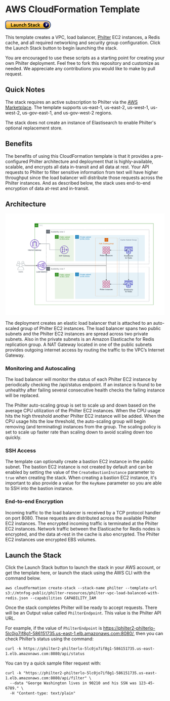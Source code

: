 # AWS CloudFormation Template

[![Launch Stack](https://github.com/mtnfog/philter-infrastructure-as-code/blob/master/aws-cloudformation/cloudformation-launch-stack.png?raw=true)](https://console.aws.amazon.com/cloudformation/home?#/stacks/create/review?stackName=philter&templateURL=https://mtnfog-public.s3.amazonaws.com/philter-resources/philter-vpc-load-balanced-with-redis.json)

This template creates a VPC, load balancer, [Philter](https://www.mtnfog.com/products/philter/) EC2 instances, a Redis cache, and all required networking and security group configuration. Click the Launch Stack button to begin launching the stack.

You are encouraged to use these scripts as a starting point for creating your own Philter deployment. Feel free to fork this repository and customize as needed. We appreciate any contributions you would like to make by pull request.

## Quick Notes

The stack requires an active subscription to Philter via the [AWS Marketplace](https://aws.amazon.com/marketplace/pp/B07YVB8FFT?ref=_ptnr_mf_iaccf). The template supports us-east-1, us-east-2, us-west-1, us-west-2, us-gov-east-1, and us-gov-west-2 regions.

The stack does not create an instance of Elastisearch to enable Philter's optional replacement store.

## Benefits

The benefits of using this CloudFormation template is that it provides a pre-configured Philter architecture and deployment that is highly-available, scalable, and encrypts all data in-transit and all data at rest. Your API requests to Philter to filter sensitive information from text will have higher throughput since the load balancer will distribute those requests across the Philter instances. And as described below, the stack uses end-to-end encryption of data at-rest and in-transit.

## Architecture

![Philter Architecture](https://github.com/mtnfog/philter-infrastructure-as-code/blob/master/aws-cloudformation/philter-cloudformation-redis-arch.png?raw=true)

The deployment creates an elastic load balancer that is attached to an auto-scaled group of Philter EC2 instances. The load balancer spans two public subnets and the Philter EC2 instances are spread across two private subnets. Also in the private subnets is an Amazon Elasticache for Redis replication group. A NAT Gateway located in one of the public subnets provides outgoing internet access by routing the traffic to the VPC’s Internet Gateway.

### Monitoring and Autoscaling

The load balancer will monitor the status of each Philter EC2 instance by periodically checking the /api/status endpoint. If an instance is found to be unhealthy after failing several consecutive health checks the failing instance will be replaced.

The Philter auto-scaling group is set to scale up and down based on the average CPU utilization of the Philter EC2 instances. When the CPU usage hits the high threshold another Philter EC2 instance will be added. When the CPU usage hits the low threshold, the auto-scaling group will begin removing (and terminating) instances from the group. The scaling policy is set to scale up faster rate than scaling down to avoid scaling down too quickly.

### SSH Access

The template can optionally create a bastion EC2 instance in the public subnet. The bastion EC2 instance is not created by default and can be enabled by setting the value of the `CreateBastionInstance` parameter to `true` when creating the stack. When creating a bastion EC2 instance, it's important to also provide a value for the `KeyName` parameter so you are able to SSH into the bastion instance.

### End-to-end Encryption

Incoming traffic to the load balancer is received by a TCP protocol handler on port 8080. These requests are distributed across the available Philter EC2 instances. The encrypted incoming traffic is terminated at the Philter EC2 instances. Network traffic between the Elasticache for Redis nodes is encrypted, and the data at-rest in the cache is also encrypted. The Philter EC2 instances use encrypted EBS volumes.

## Launch the Stack

Click the Launch Stack button to launch the stack in your AWS account, or get the template here, or launch the stack using the AWS CLI with the command below.

```
aws cloudformation create-stack --stack-name philter --template-url s3://mtnfog-public/philter-resources/philter-vpc-load-balanced-with-redis.json --capabilities CAPABILITY_IAM
```

Once the stack completes Philter will be ready to accept requests. There will be an Output value called `PhilterEndpoint`. This value is the Philter API URL.

For example, if the value of `PhilterEndpoint` is https://philter2-philterlo-5lc0jo7if8g1-586151735.us-east-1.elb.amazonaws.com:8080/, then you can check Philter’s status using the command:

```
curl -k https://philter2-philterlo-5lc0jo7if8g1-586151735.us-east-1.elb.amazonaws.com:8080/api/status
```

You can try a quick sample filter request with:

```
curl -k "https://philter2-philterlo-5lc0jo7if8g1-586151735.us-east-1.elb.amazonaws.com:8080/api/filter" \
  --data "George Washington lives in 90210 and his SSN was 123-45-6789." \
  -H "Content-type: text/plain"
```